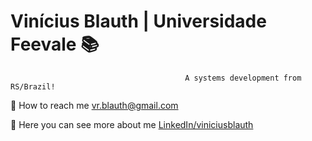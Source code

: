   # Vinícius Blauth | Universidade Feevale  📚 


                                           A systems development from RS/Brazil!

📧  How to reach me vr.blauth@gmail.com

📜  Here you can see more about me <a href="www.linkedin.com/in/viniciusblauth">LinkedIn/viniciusblauth</a>
